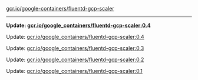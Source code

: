 [gcr.io/google-containers/fluentd-gcp-scaler](https://hub.docker.com/r/cruse/fluentd-gcp-scaler/tags/) 

----
**Update: [gcr.io/google_containers/fluentd-gcp-scaler:0.4](https://hub.docker.com/r/cruse/fluentd-gcp-scaler/tags/)**

Update: [gcr.io/google_containers/fluentd-gcp-scaler:0.4](https://hub.docker.com/r/cruse/fluentd-gcp-scaler/tags/)

Update: [gcr.io/google_containers/fluentd-gcp-scaler:0.3](https://hub.docker.com/r/cruse/fluentd-gcp-scaler/tags/)

Update: [gcr.io/google_containers/fluentd-gcp-scaler:0.2](https://hub.docker.com/r/cruse/fluentd-gcp-scaler/tags/)

Update: [gcr.io/google_containers/fluentd-gcp-scaler:0.1](https://hub.docker.com/r/cruse/fluentd-gcp-scaler/tags/)


